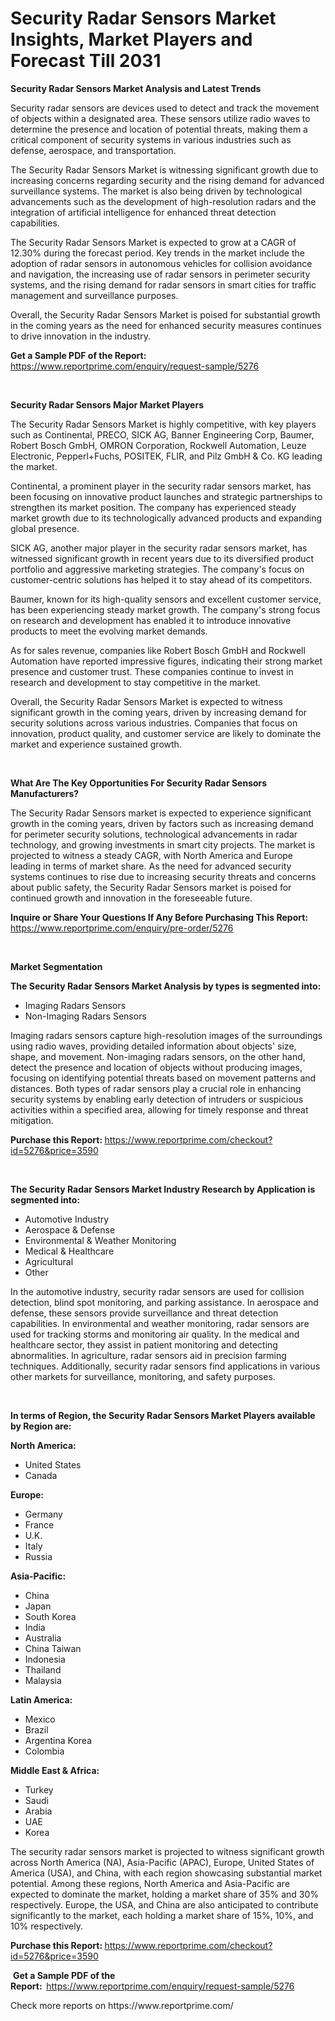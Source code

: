 <p><h1>Security Radar Sensors Market Insights, Market Players and Forecast Till 2031</h1></p><p><strong>Security Radar Sensors Market Analysis and Latest Trends</strong></p>
<p><p>Security radar sensors are devices used to detect and track the movement of objects within a designated area. These sensors utilize radio waves to determine the presence and location of potential threats, making them a critical component of security systems in various industries such as defense, aerospace, and transportation.</p><p>The Security Radar Sensors Market is witnessing significant growth due to increasing concerns regarding security and the rising demand for advanced surveillance systems. The market is also being driven by technological advancements such as the development of high-resolution radars and the integration of artificial intelligence for enhanced threat detection capabilities.</p><p>The Security Radar Sensors Market is expected to grow at a CAGR of 12.30% during the forecast period. Key trends in the market include the adoption of radar sensors in autonomous vehicles for collision avoidance and navigation, the increasing use of radar sensors in perimeter security systems, and the rising demand for radar sensors in smart cities for traffic management and surveillance purposes.</p><p>Overall, the Security Radar Sensors Market is poised for substantial growth in the coming years as the need for enhanced security measures continues to drive innovation in the industry.</p></p>
<p><strong>Get a Sample PDF of the Report:&nbsp;</strong> <a href="https://www.reportprime.com/enquiry/request-sample/5276">https://www.reportprime.com/enquiry/request-sample/5276</a></p>
<p>&nbsp;</p>
<p><strong>Security Radar Sensors Major Market Players</strong></p>
<p><p>The Security Radar Sensors Market is highly competitive, with key players such as Continental, PRECO, SICK AG, Banner Engineering Corp, Baumer, Robert Bosch GmbH, OMRON Corporation, Rockwell Automation, Leuze Electronic, Pepperl+Fuchs, POSITEK, FLIR, and Pilz GmbH & Co. KG leading the market.</p><p>Continental, a prominent player in the security radar sensors market, has been focusing on innovative product launches and strategic partnerships to strengthen its market position. The company has experienced steady market growth due to its technologically advanced products and expanding global presence.</p><p>SICK AG, another major player in the security radar sensors market, has witnessed significant growth in recent years due to its diversified product portfolio and aggressive marketing strategies. The company's focus on customer-centric solutions has helped it to stay ahead of its competitors.</p><p>Baumer, known for its high-quality sensors and excellent customer service, has been experiencing steady market growth. The company's strong focus on research and development has enabled it to introduce innovative products to meet the evolving market demands.</p><p>As for sales revenue, companies like Robert Bosch GmbH and Rockwell Automation have reported impressive figures, indicating their strong market presence and customer trust. These companies continue to invest in research and development to stay competitive in the market.</p><p>Overall, the Security Radar Sensors Market is expected to witness significant growth in the coming years, driven by increasing demand for security solutions across various industries. Companies that focus on innovation, product quality, and customer service are likely to dominate the market and experience sustained growth.</p></p>
<p>&nbsp;</p>
<p><strong>What Are The Key Opportunities For Security Radar Sensors Manufacturers?</strong></p>
<p><p>The Security Radar Sensors market is expected to experience significant growth in the coming years, driven by factors such as increasing demand for perimeter security solutions, technological advancements in radar technology, and growing investments in smart city projects. The market is projected to witness a steady CAGR, with North America and Europe leading in terms of market share. As the need for advanced security systems continues to rise due to increasing security threats and concerns about public safety, the Security Radar Sensors market is poised for continued growth and innovation in the foreseeable future.</p></p>
<p><strong>Inquire or Share Your Questions If Any Before Purchasing This Report:</strong> <a href="https://www.reportprime.com/enquiry/pre-order/5276">https://www.reportprime.com/enquiry/pre-order/5276</a></p>
<p>&nbsp;</p>
<p><strong>Market Segmentation</strong></p>
<p><strong>The Security Radar Sensors Market Analysis by types is segmented into:</strong></p>
<p><ul><li>Imaging Radars Sensors</li><li>Non-Imaging Radars Sensors</li></ul></p>
<p><p>Imaging radars sensors capture high-resolution images of the surroundings using radio waves, providing detailed information about objects' size, shape, and movement. Non-imaging radars sensors, on the other hand, detect the presence and location of objects without producing images, focusing on identifying potential threats based on movement patterns and distances. Both types of radar sensors play a crucial role in enhancing security systems by enabling early detection of intruders or suspicious activities within a specified area, allowing for timely response and threat mitigation.</p></p>
<p><strong>Purchase this Report:&nbsp;</strong><a href="https://www.reportprime.com/checkout?id=5276&price=3590">https://www.reportprime.com/checkout?id=5276&price=3590</a></p>
<p>&nbsp;</p>
<p><strong>The Security Radar Sensors Market Industry Research by Application is segmented into:</strong></p>
<p><ul><li>Automotive Industry</li><li>Aerospace & Defense</li><li>Environmental & Weather Monitoring</li><li>Medical & Healthcare</li><li>Agricultural</li><li>Other</li></ul></p>
<p><p>In the automotive industry, security radar sensors are used for collision detection, blind spot monitoring, and parking assistance. In aerospace and defense, these sensors provide surveillance and threat detection capabilities. In environmental and weather monitoring, radar sensors are used for tracking storms and monitoring air quality. In the medical and healthcare sector, they assist in patient monitoring and detecting abnormalities. In agriculture, radar sensors aid in precision farming techniques. Additionally, security radar sensors find applications in various other markets for surveillance, monitoring, and safety purposes.</p></p>
<p>&nbsp;</p>
<p><strong>In terms of Region, the Security Radar Sensors Market Players available by Region are:</strong></p>
<p>
    <p> <strong> North America: </strong>
        <ul>
            <li>United States</li>
            <li>Canada</li>
        </ul>
        </p> 
    <p> <strong> Europe: </strong>
        <ul>
            <li>Germany</li>
            <li>France</li>
            <li>U.K.</li>
            <li>Italy</li>
            <li>Russia</li>
        </ul>
        </p> 
    <p> <strong> Asia-Pacific: </strong>
        <ul>
            <li>China</li>
            <li>Japan</li>
            <li>South Korea</li>
            <li>India</li>
            <li>Australia</li>
            <li>China Taiwan</li>
            <li>Indonesia</li>
            <li>Thailand</li>
            <li>Malaysia</li>
        </ul>
        </p> 
    <p> <strong> Latin America: </strong>
        <ul>
            <li>Mexico</li>
            <li>Brazil</li>
            <li>Argentina Korea</li>
            <li>Colombia</li>
        </ul>
        </p> 
    <p> <strong> Middle East & Africa: </strong>
        <ul>
            <li>Turkey</li>
            <li>Saudi</li>
            <li>Arabia</li>
            <li>UAE</li>
            <li>Korea</li>
        </ul>
    </p>
    </p>
<p><p>The security radar sensors market is projected to witness significant growth across North America (NA), Asia-Pacific (APAC), Europe, United States of America (USA), and China, with each region showcasing substantial market potential. Among these regions, North America and Asia-Pacific are expected to dominate the market, holding a market share of 35% and 30% respectively. Europe, the USA, and China are also anticipated to contribute significantly to the market, each holding a market share of 15%, 10%, and 10% respectively.</p></p>
<p><strong>Purchase this Report: </strong><a href="https://www.reportprime.com/checkout?id=5276&price=3590">https://www.reportprime.com/checkout?id=5276&price=3590</a></p>
<p>&nbsp;<strong>Get a Sample PDF of the Report:&nbsp;&nbsp;</strong><a href="https://www.reportprime.com/enquiry/request-sample/5276">https://www.reportprime.com/enquiry/request-sample/5276</a></p>
<p><strong></strong></p>
<p>Check more reports on https://www.reportprime.com/</p>